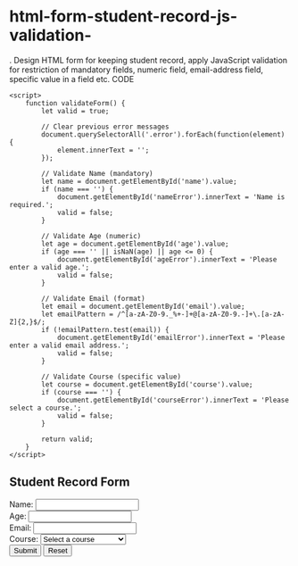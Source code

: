 # html-form-student-record-js-validation-
. Design HTML form for keeping student record, apply JavaScript validation for restriction of 
mandatory fields, numeric field, email-address field, specific value in a field etc. 
CODE
 <!DOCTYPE html>
<html>
<head>
    <meta charset="UTF-8">
    <title>Student Record Form</title>
   
    <script>
        function validateForm() {
            let valid = true;

            // Clear previous error messages
            document.querySelectorAll('.error').forEach(function(element) {
                element.innerText = '';
            });

            // Validate Name (mandatory)
            let name = document.getElementById('name').value;
            if (name === '') {
                document.getElementById('nameError').innerText = 'Name is required.';
                valid = false;
            }

            // Validate Age (numeric)
            let age = document.getElementById('age').value;
            if (age === '' || isNaN(age) || age <= 0) {
                document.getElementById('ageError').innerText = 'Please enter a valid age.';
                valid = false;
            }

            // Validate Email (format)
            let email = document.getElementById('email').value;
            let emailPattern = /^[a-zA-Z0-9._%+-]+@[a-zA-Z0-9.-]+\.[a-zA-Z]{2,}$/;
            if (!emailPattern.test(email)) {
                document.getElementById('emailError').innerText = 'Please enter a valid email address.';
                valid = false;
            }

            // Validate Course (specific value)
            let course = document.getElementById('course').value;
            if (course === '') {
                document.getElementById('courseError').innerText = 'Please select a course.';
                valid = false;
            }

            return valid;
        }
    </script>
</head>
<body>
    <div class="container">
        <h2>Student Record Form</h2>
        <form onsubmit="return validateForm()">
            <div class="form-group">
                <label for="name">Name:</label>
                <input type="text" id="name" name="name">
                <div id="nameError" class="error"></div>
            </div>
            <div class="form-group">
                <label for="age">Age:</label>
                <input type="number" id="age" name="age">
                <div id="ageError" class="error"></div>
            </div>
            <div class="form-group">
                <label for="email">Email:</label>
                <input type="email" id="email" name="email">
                <div id="emailError" class="error"></div>
            </div>
            <div class="form-group">
                <label for="course">Course:</label>
                <select id="course" name="course">
                    <option value="">Select a course</option>
                    <option value="computer science">computer science</option>
                    <option value="philosophy">philosophy</option>
                    <option value="software development">software development</option>
                    <option value="bcom">bcom</option>
                    <option value="psychology">psychology</option>
                </select>
                <div id="courseError" class="error"></div>
            </div>
            <div class="form-buttons">
                <button type="submit">Submit</button>
                <button type="reset" class="reset">Reset</button>
            </div>
        </form>
    </div>
</body>
</html>
